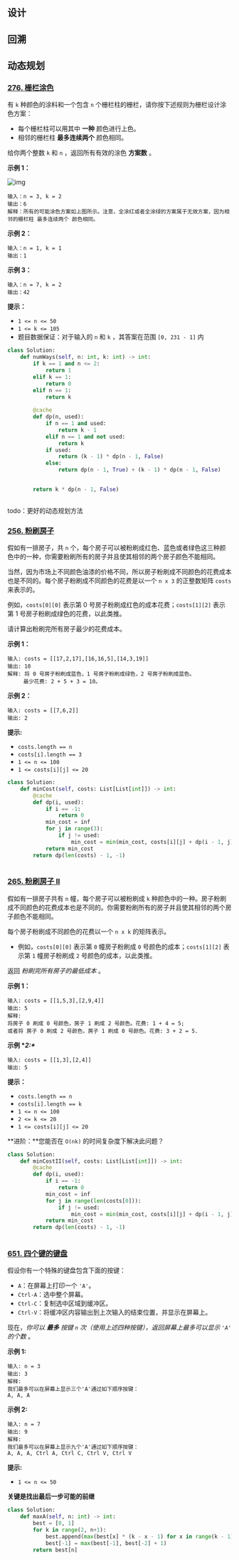 ## 设计

## 回溯

## 动态规划

### [276. 栅栏涂色](https://leetcode.cn/problems/paint-fence/)

有 `k` 种颜色的涂料和一个包含 `n` 个栅栏柱的栅栏，请你按下述规则为栅栏设计涂色方案：

- 每个栅栏柱可以用其中 **一种** 颜色进行上色。
- 相邻的栅栏柱 **最多连续两个** 颜色相同。

给你两个整数 `k` 和 `n` ，返回所有有效的涂色 **方案数** 。

**示例 1：**

![img](./assets/paintfenceex1.png)

```
输入：n = 3, k = 2
输出：6
解释：所有的可能涂色方案如上图所示。注意，全涂红或者全涂绿的方案属于无效方案，因为相邻的栅栏柱 最多连续两个 颜色相同。
```

**示例 2：**

```
输入：n = 1, k = 1
输出：1
```

**示例 3：**

```
输入：n = 7, k = 2
输出：42
```

**提示：**

- `1 <= n <= 50`
- `1 <= k <= 105`
- 题目数据保证：对于输入的 `n` 和 `k` ，其答案在范围 `[0, 231 - 1]` 内

```python
class Solution:
    def numWays(self, n: int, k: int) -> int:
        if k == 1 and n <= 2:
            return 1
        elif k == 1:
            return 0
        elif n == 1:
            return k
        
        @cache
        def dp(n, used):
            if n == 1 and used:
                return k - 1
            elif n == 1 and not used:
                return k
            if used:
                return (k - 1) * dp(n - 1, False)  
            else:
                return dp(n - 1, True) + (k - 1) * dp(n - 1, False)
        

        return k * dp(n - 1, False)
        
```

todo：更好的动态规划方法



### [256. 粉刷房子](https://leetcode.cn/problems/paint-house/)

假如有一排房子，共 `n` 个，每个房子可以被粉刷成红色、蓝色或者绿色这三种颜色中的一种，你需要粉刷所有的房子并且使其相邻的两个房子颜色不能相同。

当然，因为市场上不同颜色油漆的价格不同，所以房子粉刷成不同颜色的花费成本也是不同的。每个房子粉刷成不同颜色的花费是以一个 `n x 3` 的正整数矩阵 `costs` 来表示的。

例如，`costs[0][0]` 表示第 0 号房子粉刷成红色的成本花费；`costs[1][2]` 表示第 1 号房子粉刷成绿色的花费，以此类推。

请计算出粉刷完所有房子最少的花费成本。

**示例 1：**

```
输入: costs = [[17,2,17],[16,16,5],[14,3,19]]
输出: 10
解释: 将 0 号房子粉刷成蓝色，1 号房子粉刷成绿色，2 号房子粉刷成蓝色。
     最少花费: 2 + 5 + 3 = 10。
```

**示例 2：**

```
输入: costs = [[7,6,2]]
输出: 2
```

**提示:**

- `costs.length == n`
- `costs[i].length == 3`
- `1 <= n <= 100`
- `1 <= costs[i][j] <= 20`

```python
class Solution:
    def minCost(self, costs: List[List[int]]) -> int:
        @cache
        def dp(i, used):
            if i == -1:
                return 0
            min_cost = inf
            for j in range(3):
                if j != used:
                    min_cost = min(min_cost, costs[i][j] + dp(i - 1, j))
            return min_cost
        return dp(len(costs) - 1, -1)
     
```



### [265. 粉刷房子 II](https://leetcode.cn/problems/paint-house-ii/)

假如有一排房子共有 `n` 幢，每个房子可以被粉刷成 `k` 种颜色中的一种。房子粉刷成不同颜色的花费成本也是不同的。你需要粉刷所有的房子并且使其相邻的两个房子颜色不能相同。

每个房子粉刷成不同颜色的花费以一个 `n x k` 的矩阵表示。

- 例如，`costs[0][0]` 表示第 `0` 幢房子粉刷成 `0` 号颜色的成本；`costs[1][2]` 表示第 `1` 幢房子粉刷成 `2` 号颜色的成本，以此类推。

返回 *粉刷完所有房子的最低成本* 。

**示例 1：**

```
输入: costs = [[1,5,3],[2,9,4]]
输出: 5
解释: 
将房子 0 刷成 0 号颜色，房子 1 刷成 2 号颜色。花费: 1 + 4 = 5; 
或者将 房子 0 刷成 2 号颜色，房子 1 刷成 0 号颜色。花费: 3 + 2 = 5. 
```

**示例 \**2:\****

```
输入: costs = [[1,3],[2,4]]
输出: 5
```

**提示：**

- `costs.length == n`
- `costs[i].length == k`
- `1 <= n <= 100`
- `2 <= k <= 20`
- `1 <= costs[i][j] <= 20`

**进阶：**您能否在 `O(nk)` 的时间复杂度下解决此问题？

```python
class Solution:
    def minCostII(self, costs: List[List[int]]) -> int:
        @cache
        def dp(i, used):
            if i == -1:
                return 0
            min_cost = inf
            for j in range(len(costs[0])):
                if j != used:
                    min_cost = min(min_cost, costs[i][j] + dp(i - 1, j))
            return min_cost
        return dp(len(costs) - 1, -1)
      
```

### [651. 四个键的键盘](https://leetcode.cn/problems/4-keys-keyboard/)

假设你有一个特殊的键盘包含下面的按键：

- `A`：在屏幕上打印一个 `'A'`。
- `Ctrl-A`：选中整个屏幕。
- `Ctrl-C`：复制选中区域到缓冲区。
- `Ctrl-V`：将缓冲区内容输出到上次输入的结束位置，并显示在屏幕上。

现在，*你可以 **最多** 按键 `n` 次（使用上述四种按键），返回屏幕上最多可以显示 `'A'` 的个数* 。

 

**示例 1:**

```
输入: n = 3
输出: 3
解释: 
我们最多可以在屏幕上显示三个'A'通过如下顺序按键：
A, A, A
```

**示例 2:**

```
输入: n = 7
输出: 9
解释: 
我们最多可以在屏幕上显示九个'A'通过如下顺序按键：
A, A, A, Ctrl A, Ctrl C, Ctrl V, Ctrl V
```

 

**提示:**

- `1 <= n <= 50`

**关键是找出最后一步可能的前继**

```py
class Solution:
    def maxA(self, n: int) -> int:
        best = [0, 1]
        for k in range(2, n+1):
            best.append(max(best[x] * (k - x - 1) for x in range(k - 1)))
            best[-1] = max(best[-1], best[-2] + 1)
        return best[n]
```

